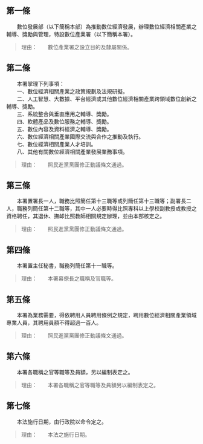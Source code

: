 第一條 
-------
　　數位發展部（以下簡稱本部）為推動數位經濟發展，辦理數位經濟相關產業之輔導、獎勵與管理，特設數位產業署（以下簡稱本署）。  
> 理由：　　數位產業署之設立目的及隸屬關係。



第二條 
-------
　　本署掌理下列事項：  
　　一、數位經濟相關產業之政策規劃及法規研擬。  
　　二、人工智慧、大數據、平台經濟或其他數位經濟相關產業跨領域數位創新之輔導、獎勵。  
　　三、系統整合與垂直應用之輔導、獎勵。  
　　四、軟體產品及數位服務之輔導、獎勵。  
　　五、數位內容及資料經濟之輔導、獎勵。  
　　六、數位經濟相關產業國際交流與合作之推動及執行。  
　　七、數位經濟相關產業人才培訓。  
　　八、其他有關數位經濟相關產業發展業務事項。  
> 理由：　　照民進黨黨團修正動議條文通過。



第三條 
-------
　　本署置署長一人，職務比照簡任第十三職等或列簡任第十三職等；副署長二人，職務列簡任第十二職等，其中一人必要時得比照專科以上學校副教授或教授之資格聘任，其退休、撫卹比照教師相關規定辦理，並由本部核定之。  
> 理由：　　照民進黨黨團修正動議條文通過。



第四條 
-------
　　本署置主任秘書，職務列簡任第十一職等。  
> 理由：　　本署幕僚長之職稱及官職等。



第五條 
-------
　　本署為業務需要，得依聘用人員聘用條例之規定，聘用數位經濟相關產業領域專業人員，其聘用員額不得超過一百人。  
> 理由：　　照民進黨黨團修正動議條文通過。



第六條 
-------
　　本署各職稱之官等職等及員額，另以編制表定之。  
> 理由：　　本署各職稱之官等職等及員額另以編制表定之。



第七條 
-------
　　本法施行日期，由行政院以命令定之。  
> 理由：　　本法之施行日期。